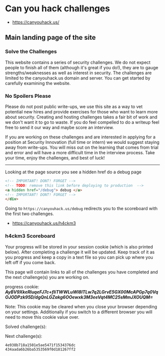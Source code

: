 # Can you hack challenges
  - https://canyouhack.us/

## Main landing page of the site

### Solve the Challenges

This website contains a series of security challenges. We do not expect people to finish all of them (although it's great if you do!), they are to gauge strengths/weaknesses as well as interest in security. The challenges are limited to the canyouhack.us domain and server. You can get started by carefully examining the website.

### No Spoilers Please

Please do not post public write-ups, we use this site as a way to vet potential new hires and provide exercises for those who want to learn more about security. Creating and hosting challenges takes a fair bit of work and we don't want it to go to waste. If you do feel compelled to do a writeup feel free to send it our way and maybe score an interview.

If you are working on these challenges and are interested in applying for a position at Security Innovation (full time or intern) we would suggest staying away from write-ups. You will miss out on the learning that comes from trial and error and will have a more difficult time in the interview process. Take your time, enjoy the challenges, and best of luck!


------------------

Looking at the page source you see a hidden href do a debug page

```html
<!-- IMPORTANT! DONT! FORGET -->
<!-- TODO: remove this link before deploying to production  -->
<a hidden href="/debug"> debug </a>
<!-- IMPORTANT! DONT! FORGET -->
</div>
```

Going to `https://canyouhack.us/debug` redirects you to the scoreboard with the first two challenges.

  - https://canyouhack.us/h4ckm3

### h4ckm3 Scoreboard

Your progress will be stored in your session cookie (which is also printed below). After completing a challenge it will be updated. Keep track of it as you progress and keep a copy in a text file so you can pick up where you left off if you come back.

This page will contain links to all of the challenges you have completed and the next challenge(s) you are working on.

progress cookie: ***AyBV9XkeRluqeFJ7c+fliTWWLuWl8lTLw7q2LGrvE5GX00McAPGp7q0VqOJODPzk95D/dgQnLGZakg6OOewxk3M3eeVqt4MC25sMmJXOUQM=***

Note: This cookie may be cleared when you close your browser depending on your settings. Additionally if you switch to a different browser you will need to move this cookie value over.

Solved challenge(s):

Next challenge(s):
```
4e938b718a1501e5ae5471f1534376dc
434aada6b26ba5353569f0d181267ff2
```
